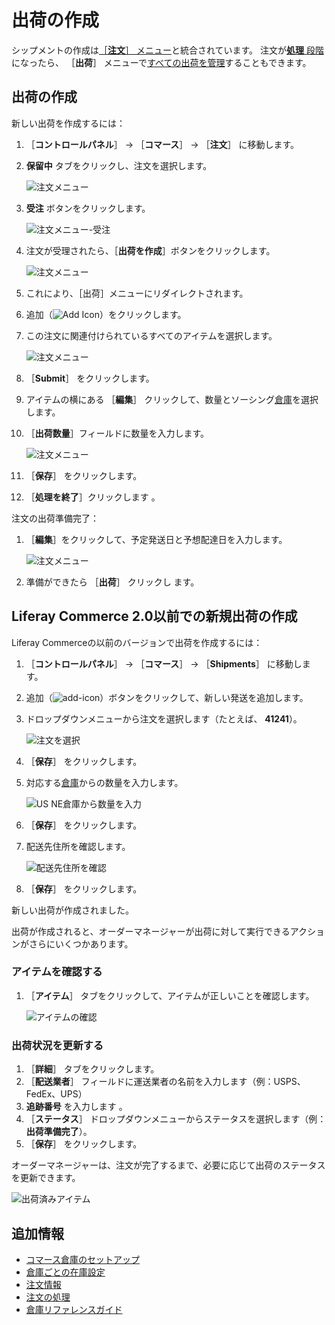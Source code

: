 # 出荷の作成

シップメントの作成は[［**注文**］ メニュー](../orders/orders-menu-reference-guide.md)と統合されています。 注文が[**処理** 段階](../orders/processing-an-order.md)になったら、 ［**出荷**］ メニューで[すべての出荷を管理](./introduction-to-shipments.md)することもできます。

## 出荷の作成

新しい出荷を作成するには：

1. ［**コントロールパネル**］ → ［**コマース**］ → ［**注文**］ に移動します。
1. **保留中** タブをクリックし、注文を選択します。

    ![注文メニュー](./creating-a-shipment/images/11.png)

1. **受注** ボタンをクリックします。

    ![注文メニュー-受注](./creating-a-shipment/images/12.png)

1. 注文が受理されたら、［**出荷を作成**］ボタンをクリックします。

    ![注文メニュー](./creating-a-shipment/images/10.png)

1. これにより、［出荷］メニューにリダイレクトされます。

1. 追加（![Add Icon](../../images/icon-add.png)）をクリックします。
1. この注文に関連付けられているすべてのアイテムを選択します。

    ![注文メニュー](./creating-a-shipment/images/07.png)

1. ［**Submit**］ をクリックします。
1. アイテムの横にある ［**編集**］ クリックして、数量とソーシング[倉庫](../../product-management/managing-inventory/warehouse-reference-guide.md)を選択します。
1. ［**出荷数量**］フィールドに数量を入力します。

    ![注文メニュー](./creating-a-shipment/images/08.png)

1. ［**保存**］ をクリックします。
1. ［**処理を終了**］クリックします 。

注文の出荷準備完了：

1. ［**編集**］をクリックして、予定発送日と予想配達日を入力します。

    ![注文メニュー](./creating-a-shipment/images/09.png)

1. 準備ができたら ［**出荷**］ クリックし ます。

## Liferay Commerce 2.0以前での新規出荷の作成

Liferay Commerceの以前のバージョンで出荷を作成するには：

1. ［**コントロールパネル**］ → ［**コマース**］ → ［**Shipments**］ に移動します。
1. 追加（![add-icon](../../images/icon-add.png)）ボタンをクリックして、新しい発送を追加します。
1. ドロップダウンメニューから注文を選択します（たとえば、 **41241**）。

    ![注文を選択](./creating-a-shipment/images/02.png)

1. ［**保存**］ をクリックします。
1. 対応する[倉庫](../../product-management/managing-inventory/warehouse-reference-guide.md)からの数量を入力します。

    ![US NE倉庫から数量を入力](./creating-a-shipment/images/03.png)

1. ［**保存**］ をクリックします。
1. 配送先住所を確認します。

    ![配送先住所を確認](./creating-a-shipment/images/04.png)

1. ［**保存**］ をクリックします。

新しい出荷が作成されました。

出荷が作成されると、オーダーマネージャーが出荷に対して実行できるアクションがさらにいくつかあります。

### アイテムを確認する

1. ［**アイテム**］ タブをクリックして、アイテムが正しいことを確認します。

    ![アイテムの確認](./creating-a-shipment/images/05.png)

### 出荷状況を更新する

1. ［**詳細**］ タブをクリックします。
1. ［**配送業者**］ フィールドに運送業者の名前を入力します（例：USPS、FedEx、UPS）
1. **追跡番号** を入力します 。
1. ［**ステータス**］ ドロップダウンメニューからステータスを選択します（例： **出荷準備完了**）。
1. ［**保存**］ をクリックします。

オーダーマネージャーは、注文が完了するまで、必要に応じて出荷のステータスを更新できます。

![出荷済みアイテム](./creating-a-shipment/images/06.png)

## 追加情報

* [コマース倉庫のセットアップ](../../product-management/managing-inventory/setting-up-warehouses.md)
* [倉庫ごとの在庫設定](../../product-management/managing-inventory/setting-inventory-by-warehouse.md)
* [注文情報](../orders/order-information.md)
* [注文の処理](../orders/processing-an-order.md)
* [倉庫リファレンスガイド](../../product-management/managing-inventory/warehouse-reference-guide.md)
